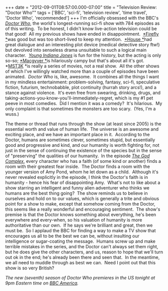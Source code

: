 +++
date = "2012-09-01T08:57:00.000-07:00"
title = "Television Review: \"Doctor Who\""
tags = ['BBC', 'sci-fi', 'television review', 'time travel', 'Doctor Who', 'recommended']
+++
I'm officially obsessed with the BBC's <a href="http://en.wikipedia.org/wiki/Doctor_who" target="_blank">*Doctor Who*</a>, the world's longest-running sci-fi show with 784 episodes as of this writing.  To be honest, I didn't know live-action television could be that good!  All my previous shows have ended in disappointment.  <a href="http://en.wikipedia.org/wiki/Firefly_%28TV_series%29" target="_blank">*Firefly *</a>was good but was too short-lived to keep my attention.  <a href="http://en.wikipedia.org/wiki/House_%28TV_series%29" target="_blank">*House *</a>had great dialogue and an interesting plot device (medical detective story ftw!) but devolved into senseless drama unsuitable to such a logical main character.  <a href="http://en.wikipedia.org/wiki/Young_Indiana_Jones" target="_blank">*Young Indiana Jones*</a> is fun for the history, but the acting is only so-so; <a href="http://en.wikipedia.org/wiki/MacGyver" target="_blank">*Macgyver *</a>is hilariously campy but that's about all it's got.  *[MST3K](http://en.wikipedia.org/wiki/Mystery_Science_Theater_3000) *is really a series of movies, not a real show.  All the other shows of which I've willingly watched more than a couple of episodes have been animated.  *Doctor Who* is, like, awesome.  It combines all the things I want in my mindless entertainment: problem-solving, fantasy, sci-fi, speculative fiction, futurism, technobabble, plot continuity (hurrah story arcs!), and a stance against violence.  It's even free from swearing, drinking, drugs, and taking-actions-you-know-you'll-immediately-regret, which is my #1 pet peeve in most comedies.  Did I mention it was a comedy?  It's hilarious.  My only complaint is that sometimes the monsters are too scary.  (Yes, I'm a wuss.) 

The theme or thread that runs through the show (at least since 2005) is the essential worth and value of human life.  The universe is an awesome and exciting place, and we have an important place in it.  According to the Doctor, humans are sometimes clever, sometimes stupid, but essentially good and progressive and kind, and our humanity is worth fighting for, not just in the sense of continuing the existence of the species but in the sense of "preserving" the qualities of our humanity.  In the episode <a href="http://en.wikipedia.org/wiki/The_God_Complex" target="_blank">*The God Complex*</a>, every character who has a faith (of some kind or another) finds a room with their greatest fear inside.  The Doctor finds a room with the younger version of Amy Pond, whom he let down as a child.  Although it's never revealed explicitly in the episode, I think the Doctor's faith is in humanity - hence his fear of disappointing Amy.  What's not to like about a show starring an intelligent and funny alien adventurer who thinks we humans are the best thing going?  The show reminds us to believe in ourselves and hold on to our values, which is generally a trite and obvious point for a show to make, except that somehow coming from the Doctor, this seems like a really wonderful and encouraging sentiment.  The show's premise is that the Doctor knows something about everything, he's been everywhere and every-when, so his valuation of humanity is more authoritative than our own.  If he says we're brilliant and great, then we must be.  So I applaud the BBC for finding a way to make a TV show that encourages us all to be the best we can be, without insulting our intelligence or sugar-coating the message.  Humans screw up and make terrible mistakes in the series, and the Doctor can't always set them right, but he does give the other characters, and us, reason to hope that we'll turn out ok in the end; he's already been there and seen that.  In the meantime, we all need to muddle through as best we can.  Need I point out that this show is so very British?

*The new (seventh) season of *Doctor Who* premieres in the US tonight at 9pm Eastern time on [BBC America](http://www.bbcamerica.com/).*
